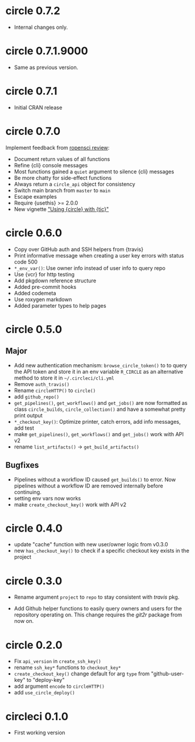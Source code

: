 <!-- NEWS.md is maintained by https://cynkra.github.io/fledge, do not edit -->

# circle 0.7.2

- Internal changes only.


# circle 0.7.1.9000

- Same as previous version.


# circle 0.7.1

- Initial CRAN release


# circle 0.7.0

Implement feedback from [ropensci review](https://github.com/ropensci/software-review/issues/356#):

- Document return values of all functions
- Refine {cli} console messages
- Most functions gained a `quiet` argument to silence {cli} messages
- Be more chatty for side-effect functions
- Always return a `circle_api` object for consistency
- Switch main branch from `master` to `main`
- Escape examples
- Require {usethis} >= 2.0.0
- New vignette ["Using {circle} with {tic}"](https://docs.ropensci.org/circle/articles/tic.html)


# circle 0.6.0

- Copy over GitHub auth and SSH helpers from {travis}
- Print informative message when creating a user key errors with status code 500
- `*_env_var()`: Use owner info instead of user info to query repo
- Use {vcr} for http testing
- Add pkgdown reference structure
- Added pre-commit hooks
- Added codemeta
- Use roxygen markdown
- Added parameter types to help pages

# circle 0.5.0

## Major

- Add new authentication mechanism: `browse_circle_token()` to to query the API token and store it in an env variable `R_CIRCLE` as an alternative method to store it in `~/.circleci/cli.yml`
- Remove `auth_travis()`
- Rename `circleHTTP()` to `circle()`
- add `github_repo()`
- `get_pipelines()`, `get_workflows()` and `get_jobs()` are now formatted as class `circle_builds`, `circle_collection()` and have a somewhat pretty print output
- `*_checkout_key()`: Optimize printer, catch errors, add info messages, add test
- make `get_pipelines()`, `get_workflows()` and `get_jobs()` work with API v2
- rename `list_artifacts()` -> `get_build_artifacts()`

## Bugfixes

- Pipelines without a workflow ID caused `get_builds()` to error. Now pipelines without a workflow ID are removed internally before continuing.
- setting env vars now works
- make `create_checkout_key()` work with API v2

# circle 0.4.0

- update "cache" function with new user/owner logic from v0.3.0
- new `has_checkout_key()` to check if a specific checkout key exists in the project

# circle 0.3.0

- Rename argument `project` to `repo` to stay consistent with _travis_ pkg.

- Add Github helper functions to easily query owners and users for the repository operating on. This change requires the _git2r_ package from now on.

# circle 0.2.0

- Fix `api_version` in `create_ssh_key()`
- rename `ssh_key*` functions to `checkout_key*`
- `create_checkout_key()` change default for arg `type` from "github-user-key" to "deploy-key"
- add argument `encode` to `circleHTTP()`
- add `use_circle_deploy()`

# circleci 0.1.0

- First working version
